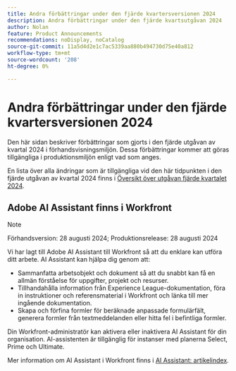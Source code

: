 ```yaml
---
title: Andra förbättringar under den fjärde kvartersversionen 2024
description: Andra förbättringar under den fjärde kvartsutgåvan 2024
author: Nolan
feature: Product Announcements
recommendations: noDisplay, noCatalog
source-git-commit: 11a5d4d2e1c7ac5339aa880b494730d75e40a812
workflow-type: tm+mt
source-wordcount: '208'
ht-degree: 0%

---
```


# Andra förbättringar under den fjärde kvartersversionen 2024

Den här sidan beskriver förbättringar som gjorts i den fjärde utgåvan av kvartal 2024 i förhandsvisningsmiljön. Dessa förbättringar kommer att göras tillgängliga i produktionsmiljön enligt vad som anges.

En lista över alla ändringar som är tillgängliga vid den här tidpunkten i den fjärde utgåvan av kvartal 2024 finns i [Översikt över utgåvan fjärde kvartalet 2024](/help/quicksilver/product-announcements/product-releases/24-q4-release-activity/24-q4-release-overview.md).

## Adobe AI Assistant finns i Workfront

>[!NOTE]
>
>Förhandsversion: 28 augusti 2024; Produktionsrelease: 28 augusti 2024

Vi har lagt till Adobe AI Assistant till Workfront så att du enklare kan utföra ditt arbete. AI Assistant kan hjälpa dig genom att:

* Sammanfatta arbetsobjekt och dokument så att du snabbt kan få en allmän förståelse för uppgifter, projekt och resurser.
* Tillhandahålla information från Experience League-dokumentation, föra in instruktioner och referensmaterial i Workfront och länka till mer ingående dokumentation.
* Skapa och förfina formler för beräknade anpassade formulärfält, generera formler från textmeddelanden eller hitta fel i befintliga formler.

Din Workfront-administratör kan aktivera eller inaktivera AI Assistant för din organisation. AI-assistenten är tillgänglig för instanser med planerna Select, Prime och Ultimate.

Mer information om AI Assistant i Workfront finns i [AI Assistant: artikelindex](/help/quicksilver/workfront-basics/ai-assistant/ai-assistant.md).